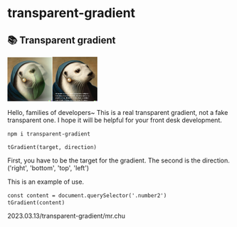 # transparent-gradient
## 📚 Transparent gradient

<img src="./examples/img/right.png" alt="ss" width="20%" height="20%" /><img src="./examples/img/text.png" alt="ss" width="20%" height="20%" />

Hello, families of developers~ This is a real transparent gradient, not a fake transparent one. I hope it will be helpful for your front desk development.

```
npm i transparent-gradient
```

```
tGradient(target, direction)
```
First, you have to be the target for the gradient.
The second is the direction.('right', 'bottom', 'top', 'left')

This is an example of use.

```
const content = document.querySelector('.number2')
tGradient(content)
```


2023.03.13/transparent-gradient/mr.chu
